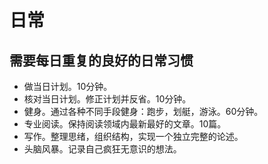 ﻿# 日常

## 需要每日重复的良好的日常习惯

+ 做当日计划。10分钟。
+ 核对当日计划。修正计划并反省。10分钟。
+ 健身。通过各种不同手段健身：跑步，划艇，游泳。60分钟。
+ 专业阅读。保持阅读领域内最新最好的文章。10篇。
+ 写作。整理思绪，组织结构，实现一个独立完整的论述。
+ 头脑风暴。记录自己疯狂无意识的想法。


